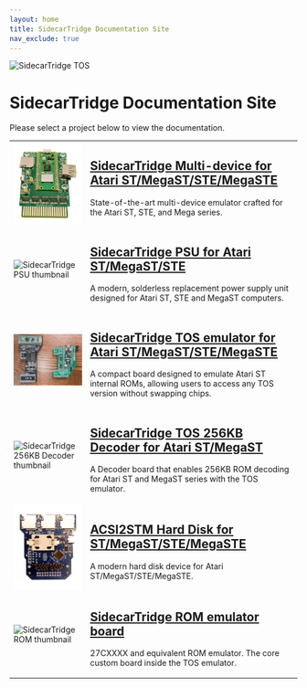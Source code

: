```yaml
---
layout: home
title: SidecarTridge Documentation Site
nav_exclude: true
---
```



![SidecarTridge TOS](/assets/images/SIDECARTRIDGE_TEXT_1920x416_BLACK.png)

# SidecarTridge Documentation Site

Please select a project below to view the documentation.

<table style="border-collapse: collapse; border: 0;">
    <tr>
        <td style="border: none;">
            <img src="/sidecartridge-multidevice/assets/images/BOARD-3.1-PICOW-PERSPECTIVE.png" alt="SidecarTridge multi-device thumbnail" style="vertical-align: middle; width: 128px"> 
        </td>
        <td style="border: none;">
            <h2><a href="/sidecartridge-multidevice/">SidecarTridge Multi-device for Atari ST/MegaST/STE/MegaSTE</a></h2>
            <p>State-of-the-art multi-device emulator crafted for the Atari ST, STE, and Mega series.</p>
        </td>
    </tr>
    <tr>
        <td style="border: none;">
            <img src="/sidecartridge-psu/assets/images/psu_kit_top-thumbnail.png" alt="SidecarTridge PSU thumbnail" style="vertical-align: middle; width: 128px"> 
        </td>
        <td style="border: none;">
            <h2><a href="/sidecartridge-psu/">SidecarTridge PSU for Atari ST/MegaST/STE</a></h2>
            <p>A modern, solderless replacement power supply unit designed for Atari ST, STE and MegaST computers.</p>
        </td>
    </tr>
    <tr>
        <td style="border: none;">
            <img src="/sidecartridge-tos/assets/images/sidecartridge-tos-boards-versions-thumbnail.png" alt="SidecarTridge TOS thumbnail" style="vertical-align: middle; width: 128px"> 
        </td>
        <td style="border: none;">
            <h2><a href="/sidecartridge-tos/">SidecarTridge TOS emulator for Atari ST/MegaST/STE/MegaSTE</a></h2>
            <p>A compact board designed to emulate Atari ST internal ROMs, allowing users to access any TOS version without swapping chips.</p>
        </td>
    </tr>
    <tr>
        <td style="border: none;">
            <img src="/sidecartridge-tos-256kb-decoder/assets/images/256KB-DECODER-BOXED-KIT.png" alt="SidecarTridge 256KB Decoder thumbnail" style="vertical-align: middle; width: 128px"> 
        </td>
        <td style="border: none;">
            <h2><a href="/sidecartridge-tos-256kb-decoder/">SidecarTridge TOS 256KB Decoder for Atari ST/MegaST</a></h2>
            <p>A Decoder board that enables 256KB ROM decoding for Atari ST and MegaST series with the TOS emulator.</p>
        </td>
    </tr>
    <tr>
        <td style="border: none;">
            <img src="/acsi2stm-atari-st/assets/images/ACSI2STM2-TOP.png"  alt="ACSI2STM HD thumbnail" style="vertical-align: middle; width: 128px"> 
        </td>
        <td style="border: none;">
            <h2><a href="/acsi2stm-atari-st/">ACSI2STM Hard Disk for ST/MegaST/STE/MegaSTE</a></h2>
            <p>A modern hard disk device for Atari ST/MegaST/STE/MegaSTE.</p>
        </td>
    </tr>
    <tr>
        <td style="border: none;">
            <img src="/sidecartridge-rom/assets/images/sidecartridge_rom_pinout_diagram.png" alt="SidecarTridge ROM thumbnail" style="vertical-align: middle; width: 128px"> 
        </td>
        <td style="border: none;">
            <h2><a href="/sidecartridge-rom/">SidecarTridge ROM emulator board</a></h2>
            <p>27CXXXX and equivalent ROM emulator. The core custom board inside the TOS emulator.</p>
        </td>
    </tr>
</table>

